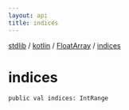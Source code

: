 ```yaml
---
layout: api
title: indices
---
```

[stdlib](../../index.html) / [kotlin](../index.html) / [FloatArray](index.html) / [indices](indices.html)

# indices

```
public val indices: IntRange
```
